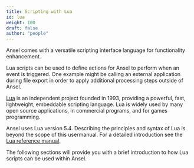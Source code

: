 ```yaml
---
title: Scripting with Lua
id: lua
weight: 100
draft: false
author: "people"
---
```


Ansel comes with a versatile scripting interface language for functionality enhancement.

Lua scripts can be used to define actions for Ansel to perform when an event is triggered. One example might be calling an external application during file export in order to apply additional processing steps outside of Ansel.

[Lua](http://www.lua.org/) is an independent project founded in 1993, providing a powerful, fast, lightweight, embeddable scripting language. Lua is widely used by many open source applications, in commercial programs, and for games programming.

Ansel uses Lua version 5.4. Describing the principles and syntax of Lua is beyond the scope of this usermanual. For a detailed introduction see the [Lua reference manual](http://www.lua.org/manual/5.4/manual.html).

The following sections will provide you with a brief introduction to how Lua scripts can be used within Ansel.
